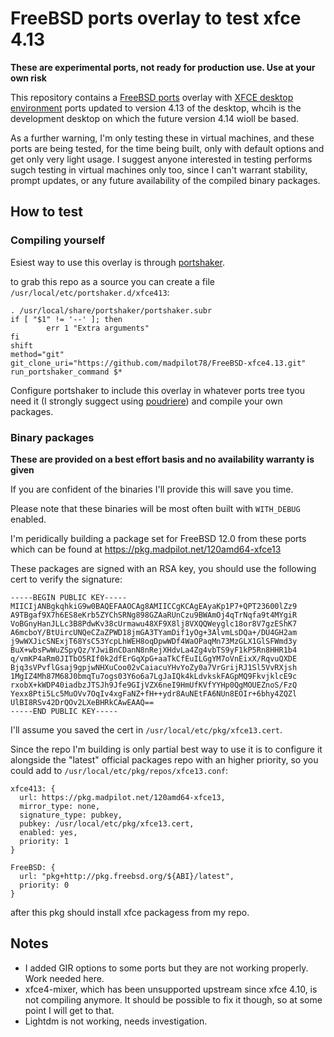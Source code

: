 # FreeBSD ports overlay to test xfce 4.13

**These are experimental ports, not ready for production use. Use at your own risk**

This repository contains a [FreeBSD ports](https://www.freebsd.org/doc/en_US.ISO8859-1/books/handbook/ports-using.html) overlay with [XFCE desktop environment](https://xfce.org/) ports updated to version 4.13 of the desktop, whcih is the development desktop on which the future version 4.14 wioll be based.

As a further warning, I'm only testing these in virtual machines, and these ports are being tested, for the time being built, only with default options and get only very light usage. I suggest anyone interested in testing performs sugch testing in virtual machines only too, since I can't warrant stability, prompt updates, or any future availability of the compiled binary packages.

## How to test

### Compiling yourself

Esiest way to use this overlay is through [portshaker](https://www.freshports.org/ports-mgmt/portshaker/).

to grab this repo as a source you can create a file `/usr/local/etc/portshaker.d/xfce413`:

```
. /usr/local/share/portshaker/portshaker.subr
if [ "$1" != '--' ]; then
        err 1 "Extra arguments"
fi
shift
method="git"
git_clone_uri="https://github.com/madpilot78/FreeBSD-xfce4.13.git"
run_portshaker_command $*
```

Configure portshaker to include this overlay in whatever ports tree tyou need it (I strongly suggect using [poudriere](https://github.com/freebsd/poudriere/wiki)) and compile your own packages.

### Binary packages

**These are provided on a best effort basis and no availability warranty is given**

If you are confident of the binaries I'll provide this will save you time.

Please note that these binaries will be most often built with `WITH_DEBUG` enabled.

I'm peridically building a package set for FreeBSD 12.0 from these ports which can be found at https://pkg.madpilot.net/120amd64-xfce13

These packages are signed with an RSA key, you should use the following cert to verify the signature:

```
-----BEGIN PUBLIC KEY-----
MIICIjANBgkqhkiG9w0BAQEFAAOCAg8AMIICCgKCAgEAyaKp1P7+QPT23600lZz9
A9TBgaf9X7h6ES8eKrb5ZYChSRNg898GZAaRUnCzu9BWAmOj4qTrNqfa9t4MYgiR
VoBGnyHanJLLc3B8PdwKv38cUrmawu48XF9X8lj8VXQQWeyglc18or8V7gzEShK7
A6mcboY/BtUircUNQeCZaZPWD18jmGA3TYamDif1yOg+3AlvmLsDQa+/DU4GH2am
j9wWXJicSNExjT68YsC53YcpLhWEH8oqDpwWDf4WaOPaqMn73MzGLX1GlSFWmd3y
BuX+wbsPwWuZSpyQz/YJwiBnCDanN8nRejXHdvLa4Zg4vbTS9yF1kP5Rn8HHR1b4
q/vmKP4aRm0JITbO5RIf0k2dfErGqXpG+aaTkCfEuILGgYM7oVnEixX/RqvuQXDE
Bjq3sVPvflGsaj9gpjwNHXuCoo02vCaiacuYHvYoZy0a7VrGrijRJ1Sl5VvRXjsh
1MgIZ4Mh87M68J0bmqTu7ogs03Y6o6a7LgJaIQk4kLdvkskFAGpMQ9FkvjklcE9c
rxobX+kWDP40iadbzJTSJh9Jfe9GIjVZX6neI9HmUfKVfYYHp0QgMOUEZnoS/FzQ
Yexx8Pti5Lc5MuOVv7OqIv4xgFaNZ+fH++ydr8AuNEtFA6NUn8EOIr+6bhy4ZQZl
UlBI8RSv42DrQOv2LXeBHRkCAwEAAQ==
-----END PUBLIC KEY-----
```

I'll assume you saved the cert in `/usr/local/etc/pkg/xfce13.cert`.

Since the repo I'm building is only partial best way to use it is to configure it alongside the "latest" official packages repo with an higher priority, so you could add to `/usr/local/etc/pkg/repos/xfce13.conf`:

```
xfce413: {
  url: https://pkg.madpilot.net/120amd64-xfce13,
  mirror_type: none,
  signature_type: pubkey,
  pubkey: /usr/local/etc/pkg/xfce13.cert,
  enabled: yes,
  priority: 1
}

FreeBSD: {
  url: "pkg+http://pkg.freebsd.org/${ABI}/latest",
  priority: 0
}
```

after this pkg should install xfce packagess from my repo.

## Notes

- I added GIR options to some ports but they are not working properly. Work needed here.
- xfce4-mixer, which has been unsupported upstream since xfce 4.10, is not compiling anymore. It should be possible to fix it though, so at some point I will get to that.
- Lightdm is not working, needs investigation.
